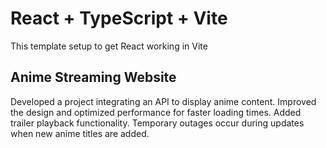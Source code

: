 # React + TypeScript + Vite

This template setup to get React working in Vite

## Anime Streaming Website

Developed a project integrating an API to display anime content. Improved the design and optimized performance for faster loading times. Added trailer playback functionality. Temporary outages occur during updates when new anime titles are added.
